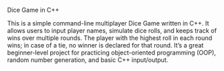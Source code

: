 Dice Game in C++

This is a simple command-line multiplayer Dice Game written in C++. It allows users to input player names, simulate dice rolls, and keeps track of wins over multiple rounds. The player with the highest roll in each round wins; in case of a tie, no winner is declared for that round. It’s a great beginner-level project for practicing object-oriented programming (OOP), random number generation, and basic C++ input/output.
